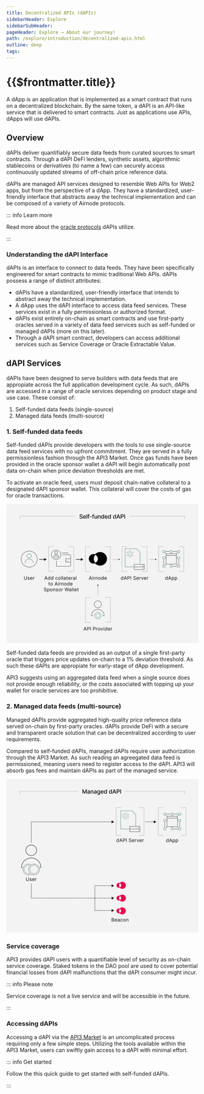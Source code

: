 ```yaml
---
title: Decentralized APIs (dAPIs)
sidebarHeader: Explore
sidebarSubHeader:
pageHeader: Explore → About our journey!
path: /explore/introduction/decentralized-apis.html
outline: deep
tags:
---
```


<PageHeader/>

<SearchHighlight/>

# {{$frontmatter.title}}

A dApp is an application that is implemented as a smart contract that runs on a
decentralized blockchain. By the same token, a dAPI is an API-like service that
is delivered to smart contracts. Just as applications use APIs, dApps will use
dAPIs.

## Overview

dAPIs deliver quantifiably secure data feeds from curated sources to smart
contracts. Through a dAPI DeFi lenders, synthetic assets, algorithmic
stablecoins or derivatives (to name a few) can securely access continuously
updated streams of off-chain price reference data.

dAPIs are managed API services designed to resemble Web APIs for Web2 apps, but
from the perspective of a dApp. They have a standardized, user-friendly
interface that <!--intends to--> abstracts away the technical implementation and
can be composed of a variety of Airnode protocols. <!-- is this correct?-->

::: info Learn more

Read more about the [oracle protocols](/explore/dapis/what-are-dapis.md) dAPIs
utilize.

:::

<!--These typically encompass Request-response Protocol (RRP), Publish-subscribe Protocol (PSP),
relayed RRP, relayed PSP and API-signed data.-->

<!-- Can we turn this paragraph into an asset

dAPIs are then delivered to builders from a variety of oracle services price
reference data for the latest cryptocurrency, stock and commodity prices.-->

### Understanding the dAPI Interface

dAPIs is an interface to connect to data feeds. They have been specifically
engineered for smart contracts to mimic traditional Web APIs. dAPIs possess a
range of distinct attributes:

- dAPIs have a standardized, user-friendly interface that intends to abstract
  away the technical implementation.
- A dApp uses the dAPI interface to access data feed services. These services
  exist in a fully permissionless or authorized format.
- dAPIs exist entirely on-chain as smart contracts and use first-party oracles
  served in a variety of data feed services such as self-funded or managed dAPIs
  (more on this later).
- Through a dAPI smart contract, developers can access additional services such
  as Service Coverage or Oracle Extractable Value.

## dAPI Services

dAPIs have been designed to serve builders with data feeds that are appropiate
across the full application development cycle. As such, dAPIs are accessed in a
range of oracle services depending on product stage and use case. These consist
of:

1. Self-funded data feeds (single-source)
2. Managed data feeds (multi-source)

### 1. Self-funded data feeds

Self-funded dAPIs provide developers with the tools to use single-source data
feed services with no upfront commitment. They are served in a fully
permissionless fashion through the API3 Market. Once gas funds have been
provided in the oracle sponsor wallet a dAPI will begin automatically post data
on-chain when price deviation thresholds are met.

To activate an oracle feed, users must deposit chain-native collateral to a
designated dAPI sponsor wallet. This collateral will cover the costs of gas for
oracle transactions.

<img src="../assets/images/09-Visual_that_communicates_how_a_self-funded_feed_works.png" width="550px"/>

<!--Self-funded data feeds are permissionless price reference dAPIs where collateral for an oracle update transaction is provided by the user. Self-funded dAPIs are activated by funding a gas wallet using the API3 Market.-->

Self-funded data feeds are provided as an output of a single first-party oracle
that triggers price updates on-chain to a 1% deviation threshold. As such these
dAPIs are appropiate for early-stage of dApp development.

<!--In cases where a single source is deemed insufficient or the overhead of keeping a wallet topped up for oracle services is undesirable, API3 recommends to utilize an ageeegated data feed.-->

API3 suggests using an aggregated data feed when a single source does not
provide enough reliability, or the costs associated with topping up your wallet
for oracle services are too prohibitive.

<div class="api3-css-nav-box-flex-row">
    <NavBox type='EXPLORE' id="_access-a-self-funded-data-feed"/>
</div>

### 2. Managed data feeds (multi-source)

Managed dAPIs provide aggregated high-quality price reference data served
on-chain by first-party oracles. dAPIs provide DeFi with a secure and
transparent oracle solution that can be decentralized according to user
requirements.

Compared to self-funded dAPIs, managed dAPIs require user authorization through
the API3 Market. As such reading an agreegated data feed is permissioned,
meaning users need to register access to the dAPI. API3 will absorb gas fees and
maintain dAPIs as part of the managed service.

<!--higher-level? or user friendly?-->

<!--Compared to single sourced (byog) dAPIs, API3 and the underlying API providers will also take over the gas management overhead from this point onward until the
time that the service expires.-->

<img src="../assets/images/10-Visual_that_communicates_how_a_managed_service_feed.png" width="550px"/>

<!--design illustration-->

### Service coverage

API3 provides dAPI users with a quantifiable level of security as on-chain
service coverage. Staked tokens in the DAO pool are used to cover potential
financial losses from dAPI malfunctions that the dAPI consumer might incur.

::: info Please note

Service coverage is not a live service and will be accessible in the future.

:::

### Accessing dAPIs

<!--You access a dAPI through the API3 Market. This is a simple process by following the tools within API3 Market.-->

Accessing a dAPI via the [API3 Market](https://market.api3.org/dapis) is an
uncomplicated process requiring only a few simple steps. Utilizing the tools
available within the API3 Market, users can swiftly gain access to a dAPI with
minimal effort.

::: info Get started

Follow the this quick guide to get started with self-funded dAPIs.

:::
